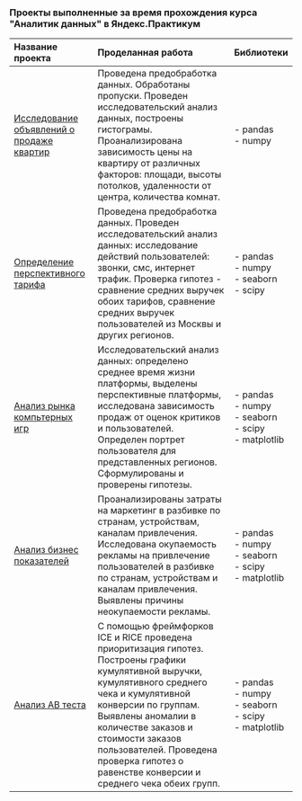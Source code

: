 ### Проекты выполненные за время прохождения курса "Аналитик данных" в Яндекс.Практикум
|Название проекта                     | Проделанная работа                            | Библиотеки |
|:------------------------------------|:----------------------------------------------|:-----------|
|[Исследование объявлений о продаже квартир](https://github.com/aliya-burganova/yandex_practicum_projects/tree/main/%D0%98%D1%81%D1%81%D0%BB%D0%B5%D0%B4%D0%BE%D0%B2%D0%B0%D0%BD%D0%B8%D0%B5%20%D0%BE%D0%B1%D1%8A%D1%8F%D0%B2%D0%BB%D0%B5%D0%BD%D0%B8%D0%B9%20%D0%BE%20%D0%BF%D1%80%D0%BE%D0%B4%D0%B0%D0%B6%D0%B5%20%D0%BA%D0%B2%D0%B0%D1%80%D1%82%D0%B8%D1%80)| Проведена предобработка данных. Обработаны пропуски. Проведен исследовательский анализ данных, построены гистограмы. Проанализирована зависимость цены на квартиру от различных факторов: площади, высоты потолков, удаленности от центра, количества комнат.|- pandas<br> - numpy|
|[Определение перспективного тарифа](https://github.com/aliya-burganova/yandex_practicum_projects/tree/main/%D0%9E%D0%BF%D1%80%D0%B5%D0%B4%D0%B5%D0%BB%D0%B5%D0%BD%D0%B8%D0%B5%20%D0%BF%D0%B5%D1%80%D1%81%D0%BF%D0%B5%D0%BA%D1%82%D0%B8%D0%B2%D0%BD%D0%BE%D0%B3%D0%BE%20%D1%82%D0%B0%D1%80%D0%B8%D1%84%D0%B0)| Проведена предобработка данных. Проведен исследовательский анализ данных: исследование действий пользователей: звонки, смс, интернет трафик. Проверка гипотез - сравнение средних выручек обоих тарифов, сравнение средних выручек пользователей из Москвы и других регионов. |- pandas<br> - numpy<br>- seaborn<br> - scipy|
|[Анализ рынка компьтерных игр](https://github.com/aliya-burganova/yandex_practicum_projects/tree/main/%D0%90%D0%BD%D0%B0%D0%BB%D0%B8%D0%B7%20%D1%80%D1%8B%D0%BD%D0%BA%D0%B0%20%D0%BA%D0%BE%D0%BC%D0%BF%D1%8C%D1%8E%D1%82%D0%B5%D1%80%D0%BD%D1%8B%D1%85%20%D0%B8%D0%B3%D1%80)| Исследовательский анализ данных: определено среднее время жизни платформы, выделены перспективные платформы, исследована зависимость продаж от оценок критиков и пользователей. Определен портрет пользователя для представленных регионов. Сформулированы и проверены гипотезы.| - pandas<br> - numpy<br>- seaborn<br> - scipy<br>- matplotlib|
|[Анализ бизнес показателей](https://github.com/aliya-burganova/yandex_practicum_projects/tree/main/%D0%90%D0%BD%D0%B0%D0%BB%D0%B8%D0%B7%20%D0%B1%D0%B8%D0%B7%D0%BD%D0%B5%D1%81%20%D0%BF%D0%BE%D0%BA%D0%B0%D0%B7%D0%B0%D1%82%D0%B5%D0%BB%D0%B5%D0%B9)| Проанализированы затраты на маркетинг в разбивке по странам, устройствам, каналам привлечения. Исследована окупаемость рекламы на привлечение пользователей в разбивке по странам, устройствам и каналам привлечения. Выявлены причины неокупаемости рекламы.| - pandas<br> - numpy<br>- seaborn<br> - scipy<br>- matplotlib|
|[Анализ AB теста](https://github.com/aliya-burganova/yandex_practicum_projects/tree/main/%D0%90%D0%BD%D0%B0%D0%BB%D0%B8%D0%B7%20AB%20%D1%82%D0%B5%D1%81%D1%82%D0%B0)| С помощью фреймфорков ICE и RICE проведена приоритизация гипотез. Построены графики кумулятивной выручки, кумулятивного среднего чека и кумулятивной конверсии по группам. Выявлены аномалии в количестве заказов и стоимости заказов пользователей. Проведена проверка гипотез о равенстве конверсии и среднего чека обеих групп.| - pandas<br> - numpy<br>- seaborn<br> - scipy<br>- matplotlib|
